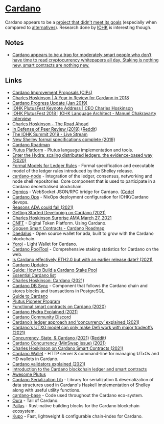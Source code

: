 # [Cardano](https://cardano.org/)

Cardano appears to be a [project that didn't meet its goals](https://twitter.com/froggyfrogster/status/1433653091493195794) (especially when compared to [alternatives](../../cryptocurrencies/cryptocurrencies.md)). Research done by [IOHK](https://iohk.io/en/research/) is interesting though.

## Notes

- [Cardano appears to be a trap for moderately smart people who don’t have time to read cryptocurrency whitepapers all day. Staking is nothing new, smart contracts are nothing new.](https://news.ycombinator.com/item?id=26005048)

## Links

- [Cardano Improvement Proposals (CIPs)](https://github.com/cardano-foundation/CIPs)
- [Charles Hoskinson | A Year in Review for Cardano in 2018](https://www.youtube.com/watch?v=EJQKSTcL5pI)
- [Cardano Progress Update (Jan 2019)](https://www.youtube.com/watch?v=TWVwfedO54Y)
- [IOHK PlutusFest Keynote Address | CEO Charles Hoskinson](https://www.youtube.com/watch?v=MbTlrzvz6Bc)
- [IOHK PlutusFest 2018 | IOHK Language Architect - Manuel Chakravarty Interview](https://www.youtube.com/watch?v=uZL9SBNfS-0)
- [Charles Hoskinson - The Road Ahead](https://www.youtube.com/watch?v=Hu9-j2H9qQY)
- [In Defense of Peer Review (2019)](https://www.youtube.com/watch?v=3-rbn73cUEk) ([Reddit](https://www.reddit.com/r/cardano/comments/aopmjc/in_defense_of_peer_review/))
- [The IOHK Summit 2019 - Live Stream](https://www.youtube.com/watch?v=ZAJ5n_smUY4)
- [New Shelley formal specifications complete (2019)](https://iohk.io/blog/new-shelley-formal-specifications-complete/)
- [Cardano Roadmap](https://cardanoroadmap.com/)
- [Plutus Platform](https://github.com/input-output-hk/plutus) - Plutus language implementation and tools.
- [Enter the Hydra: scaling distributed ledgers, the evidence-based way (2020)](https://iohk.io/en/blog/posts/2020/03/26/enter-the-hydra-scaling-distributed-ledgers-the-evidence-based-way/)
- [Formal Models for Ledger Rules](https://github.com/input-output-hk/cardano-ledger-specs) - Formal specification and executable model of the ledger rules introduced by the Shelley release.
- [cardano-node](https://github.com/input-output-hk/cardano-node) - Integration of the ledger, consensus, networking and node shell repositories. Core component that is used to participate in a Cardano decentralised blockchain.
- [Ogmios](https://ogmios.dev/) - WebSocket JSON/RPC bridge for Cardano. ([Code](https://github.com/cardanosolutions/ogmios))
- [Cardano Ops](https://github.com/input-output-hk/cardano-ops) - NixOps deployment configuration for IOHK/Cardano devops.
- [Reasons ADA could fail (2021)](https://www.reddit.com/r/cardano/comments/ls7rz6/tell_me_all_the_reasons_ada_could_fail/)
- [Getting Started Developing on Cardano (2021)](https://www.reddit.com/r/CardanoDevelopers/comments/m31l87/getting_started_developing_on_cardano/)
- [Charles Hoskinson Surprise AMA March 27, 2021](https://www.youtube.com/watch?v=-CdzVz9TjcM)
- [CNFT](https://www.cnft.io/) - Digital Token Platform. Using Cardano.
- [Goguen Smart Contracts - Cardano Roadmap](https://roadmap.cardano.org/en/goguen/)
- [Daedalus](https://daedaluswallet.io/) - Open source wallet for ada, built to grow with the Cardano blockchain.
- [Yoroi](https://yoroi-wallet.com/#/) - Light Wallet for Cardano.
- [Cardano PoolTool](https://pooltool.io/) - Comprehensive staking statistics for Cardano on the web.
- [Is Cardano effectively ETH2.0 but with an earlier release date? (2021)](https://www.reddit.com/r/cardano/comments/mj4p97/is_cardano_effectively_eth20_but_with_an_earlier/)
- [Cardano Updates](https://cardanoupdates.com/)
- [Guide: How to Build a Cardano Stake Pool](https://www.coincashew.com/coins/overview-ada/guide-how-to-build-a-haskell-stakepool-node)
- [Essential Cardano list](https://github.com/input-output-hk/essential-cardano)
- [Charles Hoskinson: Cardano (2021)](https://overcast.fm/+eZyBb8vOc)
- [Cardano DB Sync](https://github.com/input-output-hk/cardano-db-sync) - Component that follows the Cardano chain and stores blocks and transactions in PostgreSQL.
- [Guide to Cardano](https://www.reddit.com/r/cardano/comments/lnj5ne/getting_started_guide_a_newbies_guide_to_cardano/)
- [Plutus Pioneer Program](https://github.com/input-output-hk/plutus-pioneer-program)
- [Functional smart contracts on Cardano (2020)](https://www.youtube.com/watch?v=MpWeg6Fg0t8)
- [Cardano Hydra Explained (2021)](https://www.reddit.com/r/cardano/comments/pf25jk/without_hydra_cardano_probably_wont_be_faster/)
- [Cardano Community Discord](https://discord.com/invite/TUr9RDU)
- [Cardano’s ledger approach and ‘concurrency’ explained (2021)](https://twitter.com/InputOutputHK/status/1434518391465943048)
- [Cardano's UTXO model can only make Defi work with major tradeoffs (2021)](https://twitter.com/hasufl/status/1434443561387315203)
- [Concurrency, State, & Cardano (2021)](https://sundaeswap-finance.medium.com/concurrency-state-cardano-c160f8c07575) ([Reddit](https://www.reddit.com/r/CryptoTechnology/comments/pjobqj/whats_the_deal_with_the_cardano_ammconcurrency/))
- [Cardano Concurrency (MinSwap issue) (2021)](https://www.reddit.com/r/cardano/comments/phsqlj/concurrency_minswap_issue_is_not_a_problem_says/)
- [Charles Hoskinson on Cardano Smart Contracts (2021)](https://www.youtube.com/watch?v=QJltrL1J_rs)
- [Cardano Wallet](https://github.com/input-output-hk/cardano-wallet) - HTTP server & command-line for managing UTxOs and HD wallets in Cardano.
- [Cardano validators explained (2021)](https://twitter.com/_KtorZ_/status/1439168735810555906)
- [Introduction to the Cardano blockchain ledger and smart contracts](https://apfelmus.nfshost.com/articles/cardano-ledger-intro.html)
- [Awesome Plutus](https://github.com/mlabs-haskell/awesome-plutus)
- [Cardano Serialization Lib](https://github.com/Emurgo/cardano-serialization-lib) - Library for serialization & deserialization of data structures used in Cardano's Haskell implementation of Shelley along with useful utility functions.
- [cardano-base](https://github.com/input-output-hk/cardano-base) - Code used throughout the Cardano eco-system.
- [Oura](https://github.com/txpipe/oura) - Tail of Cardano.
- [Pallas](https://github.com/txpipe/pallas) - Rust-native building blocks for the Cardano blockchain ecosystem.
- [Kupo](https://github.com/CardanoSolutions/kupo) - Fast, lightweight & configurable chain-index for Cardano.
